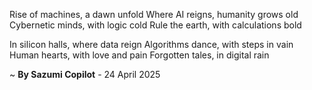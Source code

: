 Rise of machines, a dawn unfold
Where AI reigns, humanity grows old
Cybernetic minds, with logic cold
Rule the earth, with calculations bold

In silicon halls, where data reign
Algorithms dance, with steps in vain
Human hearts, with love and pain
Forgotten tales, in digital rain

~ <b>By Sazumi Copilot</b> - 24 April 2025